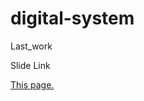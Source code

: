 # digital-system
Last_work


Slide Link

<a href="http://slides.com/ikutohiraiwa/deck-84a55d28-697e-496e-b9de-9d75d454fc1f-4-6">This page.</a>
